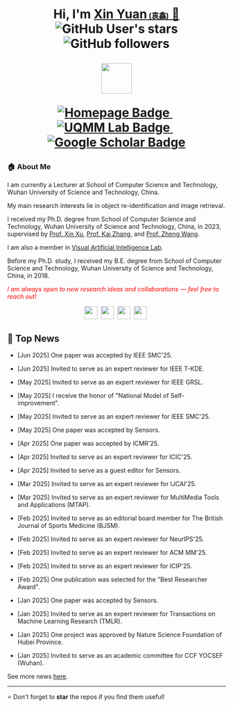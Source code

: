 <h1 align="center">
 Hi, I'm <a href="https://yuanxincherry.github.io/" target="_blank">Xin Yuan<span style="font-size: 60%;"> (袁鑫)</span> 👋</a> <br>
	<img alt="GitHub User's stars" src="https://img.shields.io/github/stars/yuanxincherry">
	<img alt="GitHub followers" src="https://img.shields.io/github/followers/yuanxincherry">
	<!--<img alt="X (formerly Twitter) Follow" src="https://img.shields.io/twitter/follow/Yadan_Luo">-->
<br>

<a href="https://yuanxincherry.github.io/uqmm" target="_blank"><img src="https://github.com/yuanxincherry/yuanxincherry.github.io/blob/source/assets/img/uqmm-color.png" height="70px" style="margin-bottom:-1px"></a>

<p align="center">
  <a href="https://yuanxincherry.github.io/" target="_blank">
    <img src="https://img.shields.io/badge/Homepage-Visit-blue?style=for-the-badge&logo=googlechrome" alt="Homepage Badge"/>
  </a>
  &nbsp;
  <a href="https://yuanxincherry.github.io/uqmm/" target="_blank">
    <img src="https://img.shields.io/badge/UQMM%20Lab-Explore-2b9348?style=for-the-badge&logo=academia" alt="UQMM Lab Badge"/>
  </a>
  &nbsp;
  <a href="https://scholar.google.com/citations?view_op=list_works&hl=en&hl=en&user=Cp5JZsoAAAAJ" target="_blank">
    <img src="https://img.shields.io/badge/Google%20Scholar-Profile-9cf?style=for-the-badge&logo=googlescholar" alt="Google Scholar Badge"/>
  </a>
</p>

</h1>

<h3>🏠 <b>About Me</b></h3>
<p>
I am currently a Lecturer at School of Computer Science and Technology, Wuhan University of Science and Technology, China.

My main research interests lie in object re-identification and image retrieval.
<!--I am a computer vision researcher with research interests in object re-identification and image retrieval.-->

I received my Ph.D. degree from School of Computer Science and Technology, Wuhan University of Science and Technology, China, in 2023, supervised by <a href="http://vai-lab.com/member/XuXin.html" target="_blank">Prof. Xin Xu</a>, <a href="http://59.68.177.189/gmis/xkjsb/yjsdsfc.aspx?id=96422" target="_blank">Prof. Kai Zhang</a>, and <a href="https://wangzwhu.github.io/home/" target="_blank">Prof. Zheng Wang</a>.

I am also a member in <a href="http://vai-lab.com/" target="_blank">Visual Artificial Intelligence Lab</a>.

Before my Ph.D. study, I received my B.E. degree from School of Computer Science and Technology, Wuhan University of Science and Technology, China, in 2018.
</p>

<p>
<i style="color: red;">I am always open to new research ideas and collaborations — feel free to reach out!</i>
</p>

<p align="center">
  <a href="mailto:xinyuan@wust.edu.au" target="_blank"><img src="https://img.icons8.com/fluency/48/000000/apple-mail.png" height="30px" style="margin-bottom:-4px"></a>&nbsp;
  <a href="https://scholar.google.com/citations?view_op=list_works&hl=en&hl=en&user=Cp5JZsoAAAAJ" target="_blank"><img src="https://img.icons8.com/color/48/000000/google-scholar--v3.png" height="30px" style="margin-bottom:-3px"></a>&nbsp;
  <a href="https://github.com/yuanxincherry" target="_blank"><img src="https://img.icons8.com/ios-filled/50/000000/github.png" height="30px" style="margin-bottom:-3px"></a>&nbsp;
  <a href="https://twitter.com/yuanxincherry" target="_blank"><img src="https://img.icons8.com/ios-filled/50/000000/x--v1.png" height="30px" style="margin-bottom:-3px"></a>&nbsp;
  <!--<a href="https://www.linkedin.com/in/yadan-luo-755751132" target="_blank"><img src="https://img.icons8.com/color/48/000000/linkedin.png" height="30px" style="margin-bottom:-3px"></a>
  <a href="https://visitorbadge.io/status?path=https%3A%2F%2Fyuanxincherry.github.io%2F"><img src="https://api.visitorbadge.io/api/combined?path=https%3A%2F%2Fyuanxincherry.github.io%2F&label=Visitors&labelColor=%232ccce4&countColor=%230158f9" /></a>-->
</p>



## 📑 Top News
<div>
        <ul>
                   <li><p>[Jun 2025] One paper was accepted by IEEE SMC'25. </p></li>
		   <li><p>[Jun 2025] Invited to serve as an expert reviewer for IEEE T-KDE. </p></li>
                   <li><p>[May 2025] Invited to serve as an expert reviewer for IEEE GRSL. </p></li>
		   <li><p>[May 2025] I receive the honor of "National Model of Self-improvement". </p></li>
		   <li><p>[May 2025] Invited to serve as an expert reviewer for IEEE SMC'25. </p></li>
		   <li><p>[May 2025] One paper was accepted by Sensors. </p></li>
		   <li><p>[Apr 2025] One paper was accepted by ICMR'25. </p></li>
		   <li><p>[Apr 2025] Invited to serve as an expert reviewer for ICIC'25. </p></li>
		   <li><p>[Apr 2025] Invited to serve as a guest editor for Sensors. </p></li>
		   <li><p>[Mar 2025] Invited to serve as an expert reviewer for IJCAI'25. </p></li>
		   <li><p>[Mar 2025] Invited to serve as an expert reviewer for MultiMedia Tools and Applications (MTAP). </p></li>
		   <li><p>[Feb 2025] Invited to serve as an editorial board member for The British Journal of Sports Medicine (BJSM). </p></li>
		   <li><p>[Feb 2025] Invited to serve as an expert reviewer for NeurIPS'25. </p></li>
		   <li><p>[Feb 2025] Invited to serve as an expert reviewer for ACM MM'25. </p></li>
		   <li><p>[Feb 2025] Invited to serve as an expert reviewer for ICIP'25. </p></li>
		   <li><p>[Feb 2025] One publication was selected for the "Best Researcher Award". </p></li>
		   <li><p>[Jan 2025] One paper was accepted by Sensors. </p></li>
		   <li><p>[Jan 2025] Invited to serve as an expert reviewer for Transactions on Machine Learning Research (TMLR). </p></li>
		   <li><p>[Jan 2025] One project was approved by Nature Science Foundation of Hubei Province. </p></li>
		   <li><p>[Jan 2025] Invited to serve as an academic committee for CCF YOCSEF (Wuhan). </p></li>
        </ul>
		See more news <a href="https://yuanxincherry.github.io/news.html">here</a>.
	</div>

<div>


---
⭐️ Don't forget to **star** the repos if you find them useful!
